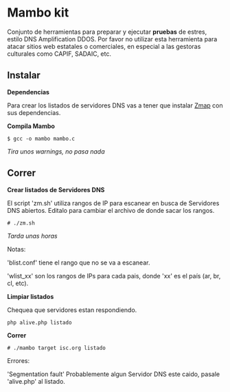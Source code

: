 # Mambo kit

Conjunto de herramientas para preparar y ejecutar **pruebas**
de estres, estilo DNS Amplification DDOS. Por favor no utilizar
esta herramienta para atacar sitios web estatales o comerciales,
en especial a las gestoras culturales como CAPIF, SADAIC, etc.

## Instalar

**Dependencias**

Para crear los listados de servidores DNS vas a tener que instalar
[Zmap](http://zmap.io/) con sus dependencias.

**Compila Mambo**

    $ gcc -o mambo mambo.c

_Tira unos warnings, no pasa nada_

## Correr

**Crear listados de Servidores DNS**

El script 'zm.sh' utiliza rangos de IP para escanear en busca de Servidores DNS abiertos. Editalo para cambiar el archivo de donde sacar los rangos.

    # ./zm.sh

_Tarda unas horas_

Notas:

'blist.conf' tiene el rango que no se va a escanear.

'wlist_xx' son los rangos de IPs para cada pais, donde 'xx' es el país (ar, br, cl, etc).

**Limpiar listados**

Chequea que servidores estan respondiendo.

    php alive.php listado

**Correr**

    # ./mambo target isc.org listado

Errores:

'Segmentation fault' Probablemente algun Servidor DNS este caido, pasale 'alive.php' al listado.
